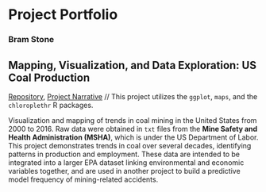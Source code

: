 # Project Portfolio
### Bram Stone

## Mapping, Visualization, and Data Exploration: US Coal Production
[Repository](https://github.com/bramstone/US-Coal-Production), [Project Narrative](https://github.com/bramstone/US-Coal-Production/blob/master/project_narrative.md) //
This project utilizes the `ggplot`, `maps`, and the `chloroplethr` R packages.

Visualization and mapping of trends in coal mining in the United States from 2000 to 2016. Raw data were obtained in `txt` files from the **Mine Safety and Health Administration (MSHA)**, which is under the US Department of Labor. This project demonstrates trends in coal over several decades, identifying patterns in production and employment. These data are intended to be integrated into a larger EPA dataset linking environmental and economic variables together, and are used in another project to build a predictive model frequency of mining-related accidents.
